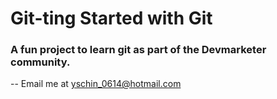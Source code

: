 # Git-ting Started with Git

### A fun project to learn git as part of the **Devmarketer** community.

-- Email me at [yschin_0614@hotmail.com](Mailto:yschin_0614@hotmail.com)

